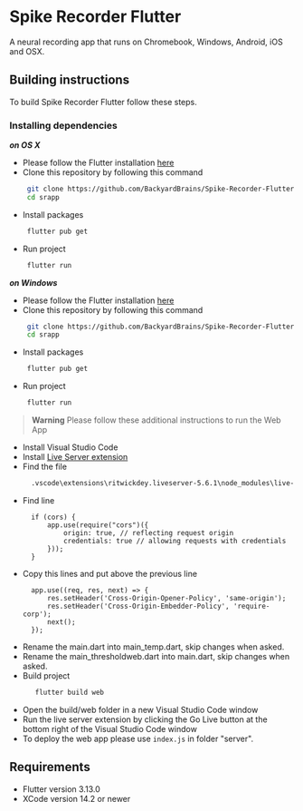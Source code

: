 Spike Recorder Flutter
========================

A neural recording app that runs on Chromebook, Windows, Android, iOS and OSX.


Building instructions
------------------------

To build Spike Recorder Flutter follow these steps.

### Installing dependencies

***on OS X***

- Please follow the Flutter installation [here](https://docs.flutter.dev/get-started/install/macos)
- Clone this repository by following this command
    ```sh
     git clone https://github.com/BackyardBrains/Spike-Recorder-Flutter.git ./srapp     
     cd srapp
    ```
- Install packages
    ```sh
     flutter pub get
    ```
- Run project
    ```sh
     flutter run 
    ```

***on Windows***

- Please follow the Flutter installation [here](https://docs.flutter.dev/get-started/install/windows)
- Clone this repository by following this command
    ```sh
     git clone https://github.com/BackyardBrains/Spike-Recorder-Flutter.git ./srapp  
     cd srapp
    ```
- Install packages
    ```sh
     flutter pub get
    ```
- Run project
    ```sh
     flutter run 
    ```


> **Warning**
> Please follow these additional instructions to run the Web App

- Install Visual Studio Code
- Install [Live Server extension](https://marketplace.visualstudio.com/items?itemName=ritwickdey.LiveServer)
- Find the file
  ```sh
    .vscode\extensions\ritwickdey.liveserver-5.6.1\node_modules\live-server\index.js
  ```
- Find line 
  ```
	if (cors) {
		app.use(require("cors")({
			origin: true, // reflecting request origin
			credentials: true // allowing requests with credentials
		}));
	}
  ```
- Copy this lines and put above the previous line
  ```
	app.use((req, res, next) => {
		res.setHeader('Cross-Origin-Opener-Policy', 'same-origin');
		res.setHeader('Cross-Origin-Embedder-Policy', 'require-corp');
		next();
	});
  ```
- Rename the main.dart into main_temp.dart, skip changes when asked.
- Rename the main_thresholdweb.dart into main.dart, skip changes when asked.
- Build project
  ```sh
     flutter build web
  ```
- Open the build/web folder in a new Visual Studio Code window
- Run the live server extension by clicking the Go Live button at the bottom right of the Visual Studio Code window
- To deploy the web app please use ```index.js``` in folder "server".


Requirements
------------------------

- Flutter version 3.13.0
- XCode version 14.2 or newer
